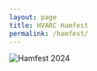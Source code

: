 ```yaml
---
layout: page
title: HVARC Hamfest
permalink: /hamfest/
---
```


![Hamfest 2024](<../images/HAMFEST_2024 26Feb24-1_1.png>)
